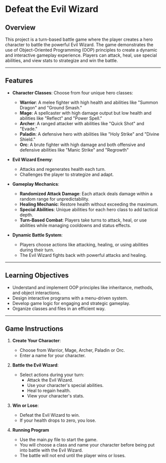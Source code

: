 # Defeat the Evil Wizard

## Overview
This project is a turn-based battle game where the player creates a hero character to battle the powerful Evil Wizard. The game demonstrates the use of Object-Oriented Programming (OOP) principles to create a dynamic and interactive gameplay experience. Players can attack, heal, use special abilities, and view stats to strategize and win the battle.

---

## Features

- **Character Classes**: Choose from four unique hero classes:
  - **Warrior**: A melee fighter with high health and abilities like "Summon Dragon" and "Ground Smash."
  - **Mage**: A spellcaster with high damage output but low health and abilities like "Reflect" and "Power Spell."
  - **Archer**: A ranged attacker with abilities like "Quick Shot" and "Evade."
  - **Paladin**: A defensive hero with abilities like "Holy Strike" and "Divine Shield."
  - **Orc**: A brute fighter with high damage and both offensive and defensive abilities like "Manic Strike" and "Regrowth"

- **Evil Wizard Enemy**:
  - Attacks and regenerates health each turn.
  - Challenges the player to strategize and adapt.

- **Gameplay Mechanics**:
  - **Randomized Attack Damage**: Each attack deals damage within a random range for unpredictability.
  - **Healing Mechanic**: Restore health without exceeding the maximum.
  - **Special Abilities**: Unique abilities for each hero class to add tactical depth.
  - **Turn-Based Combat**: Players take turns to attack, heal, or use abilities while managing cooldowns and status effects.

- **Dynamic Battle System**:
  - Players choose actions like attacking, healing, or using abilities during their turn.
  - The Evil Wizard fights back with powerful attacks and healing.

---

## Learning Objectives

- Understand and implement OOP principles like inheritance, methods, and object interactions.
- Design interactive programs with a menu-driven system.
- Develop game logic for engaging and strategic gameplay.
- Organize classes and files in an efficient way.

---

## Game Instructions

1. **Create Your Character**:
   - Choose from Warrior, Mage, Archer, Paladin or Orc.
   - Enter a name for your character.

2. **Battle the Evil Wizard**:
   - Select actions during your turn:
     - Attack the Evil Wizard.
     - Use your character's special abilities.
     - Heal to regain health.
     - View your character's stats.

3. **Win or Lose**:
   - Defeat the Evil Wizard to win.
   - If your health drops to zero, you lose.

4. **Running Program**
   - Use the main.py file to start the game. 
   - You will choose a class and name your character before being put into battle with the Evil Wizard.
   - The battle will not end until the player wins or loses.
